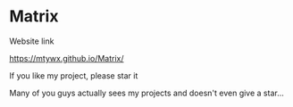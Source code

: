 # Matrix

Website link

https://mtywx.github.io/Matrix/

If you like my project, please star it

Many of you guys actually sees my projects and doesn't even give a star...
